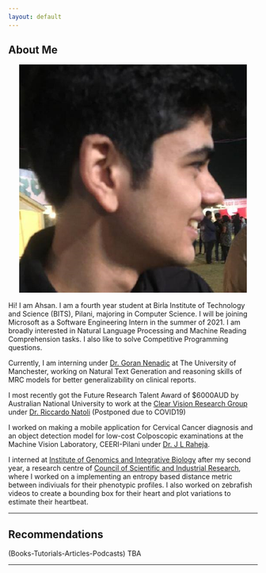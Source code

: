 ```yaml
---
layout: default
---
```


## About Me
<p align = "center">
 <img class="profile-picture" src="dp.jpg" >
</p>

Hi! I am Ahsan. I am a fourth year student at Birla Institute of Technology and Science (BITS), Pilani, majoring in Computer Science. I will be joining Microsoft as a Software Engineering Intern in the summer of 2021. I am broadly interested in Natural Language Processing and Machine Reading Comprehension tasks. I also like to solve Competitive Programming questions.

Currently, I am interning under [Dr. Goran Nenadic](https://www.research.manchester.ac.uk/portal/gnenadic.html) at The University of Manchester, working on Natural Text Generation and reasoning skills of MRC models for better generalizability on clinical reports.

I most recently got the Future Research Talent Award of $6000AUD by Australian National University to work at the [Clear Vision Research Group](https://www.clearvisionresearch.com/) under [Dr. Riccardo Natoli](https://jcsmr.anu.edu.au/people/academics/dr-riccardo-natoli) 
(Postponed due to COVID19)

I worked on making a mobile application for Cervical Cancer diagnosis and an object detection model for low-cost Colposcopic examinations at the Machine Vision Laboratory, CEERI-Pilani under [Dr. J L Raheja](https://www.ceeri.res.in/profiles/j-l-raheja/). 
 
I interned at [Institute of Genomics and Integrative Biology](https://www.igib.res.in/) after my second year, a research centre of [Council of Scientific and Industrial Research](https://www.csir.res.in/), where I worked on a implementing an entropy based distance metric between indiviuals for their phenotypic profiles. I also worked on zebrafish videos to create a bounding box for their heart and plot variations to estimate their heartbeat.

---

## Recommendations 

(Books-Tutorials-Articles-Podcasts)
TBA

---
